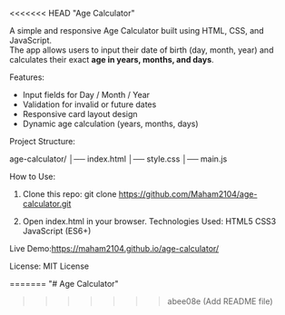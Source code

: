 <<<<<<< HEAD
"Age Calculator"

A simple and responsive Age Calculator built using HTML, CSS, and JavaScript.  
The app allows users to input their date of birth (day, month, year) and calculates their exact **age in years, months, and days**.  

Features:

- Input fields for Day / Month / Year  
- Validation for invalid or future dates  
- Responsive card layout design  
- Dynamic age calculation (years, months, days)  

Project Structure:

age-calculator/
│── index.html
│── style.css
│── main.js

How to Use:

1. Clone this repo:
   git clone https://github.com/Maham2104/age-calculator.git

2. Open index.html in your browser.
Technologies Used:
HTML5
CSS3
JavaScript (ES6+)

Live Demo:https://maham2104.github.io/age-calculator/

License:
MIT License




=======
"# Age Calculator" 
>>>>>>> abee08e (Add README file)
